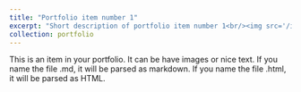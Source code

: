 ```yaml
---
title: "Portfolio item number 1"
excerpt: "Short description of portfolio item number 1<br/><img src='/images/Monoid object diagrams.PNG'>"
collection: portfolio
---
```


This is an item in your portfolio. It can be have images or nice text. If you name the file .md, it will be parsed as markdown. If you name the file .html, it will be parsed as HTML. 
